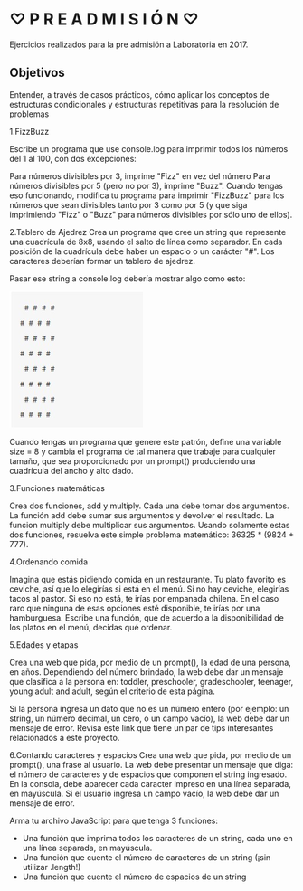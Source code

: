 # ♡ P  R  E  A  D  M I S I Ó N ♡

Ejercicios realizados para la pre admisión a Laboratoria en 2017.

 ## Objetivos
Entender, a través de casos prácticos, cómo aplicar los conceptos de estructuras condicionales y estructuras repetitivas para la resolución de problemas

  1.FizzBuzz

 Escribe un programa que use console.log para imprimir todos los números del 1 al 100, con dos excepciones:

 Para números divisibles por 3, imprime "Fizz" en vez del número
 Para números divisibles por 5 (pero no por 3), imprime "Buzz".
 Cuando tengas eso funcionando, modifica tu programa para imprimir "FizzBuzz" para los números que sean divisibles tanto por 3 como por 5 (y que siga imprimiendo "Fizz" o "Buzz" para números divisibles por sólo uno de ellos).

 2.Tablero de Ajedrez
 Crea un programa que cree un string que represente una cuadrícula de 8x8, usando el salto de línea como separador. En cada posición de la cuadrícula debe haber un espacio o un carácter "#". Los caracteres deberían formar un tablero de ajedrez.

 Pasar ese string a console.log debería mostrar algo como esto:

![chess.jpg](chess.jpg)

 Cuando tengas un programa que genere este patrón, define una variable size = 8 y cambia el programa de tal manera que trabaje para cualquier tamaño, que sea proporcionado por un prompt() produciendo una cuadrícula del ancho y alto dado.

 3.Funciones matemáticas

 Crea dos funciones, add y multiply. Cada una debe tomar dos argumentos. La función add debe sumar sus argumentos y devolver el resultado. La funcion multiply debe multiplicar sus argumentos. Usando solamente estas dos funciones, resuelva este simple problema matemático: 36325 * (9824 + 777).

 4.Ordenando comida

 Imagina que estás pidiendo comida en un restaurante. Tu plato favorito es ceviche, así que lo elegirías si está en el menú. Si no hay ceviche, elegirías tacos al pastor. Si eso no está, te irías por empanada chilena. En el caso raro que ninguna de esas opciones esté disponible, te irías por una hamburguesa. Escribe una función, que de acuerdo a la disponibilidad de los platos en el menú, decidas qué ordenar.

 5.Edades y etapas

 Crea una web que pida, por medio de un prompt(), la edad de una persona, en años. Dependiendo del número brindado, la web debe dar un mensaje que clasifica a la persona en: toddler, preschooler, gradeschooler, teenager, young adult and adult, según el criterio de esta página.

 Si la persona ingresa un dato que no es un número entero (por ejemplo: un string, un número decimal, un cero, o un campo vacío), la web debe dar un mensaje de error. Revisa este link que tiene un par de tips interesantes relacionados a este proyecto.

 6.Contando caracteres y espacios
 Crea una web que pida, por medio de un prompt(), una frase al usuario. La web debe presentar un mensaje que diga: el número de caracteres y de espacios que componen el string ingresado. En la consola, debe aparecer cada caracter impreso en una línea separada, en mayúscula. Si el usuario ingresa un campo vacío, la web debe dar un mensaje de error.

 Arma tu archivo JavaScript para que tenga 3 funciones:

 * Una función que imprima todos los caracteres de un string, cada uno en una línea separada, en mayúscula.
 * Una función que cuente el número de caracteres de un string (¡sin utilizar .length!)
 * Una función que cuente el número de espacios de un string
